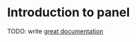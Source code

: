 # Introduction to panel

TODO: write [great documentation](http://jacobian.org/writing/what-to-write/)
